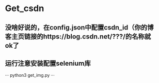 # Get_csdn
没啥好说的，在config.json中配置csdn_id（你的博客主页链接的https://blog.csdn.net/???/的名称就ok了
---
运行注意安装配置selenium库
---
···
python3 get_img.py
···

